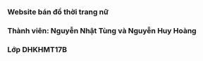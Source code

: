 ### Website bán đồ thời trang nữ

### Thành viên: Nguyễn Nhật Tùng và Nguyễn Huy Hoàng

### Lớp DHKHMT17B
